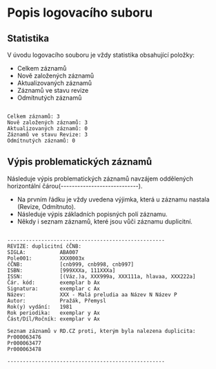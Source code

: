 # Popis logovacího suboru #

## Statistika ##
V úvodu logovacího souboru je vždy statistika obsahující položky:
  * Celkem záznamů
  * Nově založených záznamů
  * Aktualizovaných záznamů
  * Záznamů ve stavu revize
  * Odmítnutých záznamů

```

Celkem záznamů: 3
Nově založených záznamů: 3
Aktualizovaných záznamů: 0
Záznamů ve stavu Revize: 3
Odmítnutých záznamů: 0

```

## Výpis problematických záznamů ##
Následuje výpis problematických záznamů navzájem oddělených horizontální čárou(----------------------------).
  * Na prvním řádku je vždy uvedena výjimka, která u záznamu nastala (Revize, Odmítnuto).
  * Následuje výpis základních popisných polí záznamu.
  * Někdy i seznam záznamů, které jsou vůči záznamu duplicitní.

```

---------------------------------------------------
REVIZE: duplicitní čČNB:
SIGLA:           ABA007
Pole001:         XXX0003x
čČNB:            [cnb999, cnb998, cnb997]
ISBN:            [999XXXa, 111XXXa]
ISSN:            [(Váz.)a, XXX999a, XXX111a, hlavaa, XXX222a]
Čár. kód:        exemplar b Ax
Signatura:       exemplar c Ax
Název:           XXX - Malá preludia aa Název N Název P
Autor:           Pražák, Přemysl
Rok(y) vydání:   1981
Rok periodika:   exemplar y Ax
Část/Díl/Ročník: exemplar v Ax

Seznam záznamů v RD.CZ proti, kterým byla nalezena duplicita:
Pr000063476
Pr000063477
Pr000063478

---------------------------------------------------

```